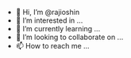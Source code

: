 - 👋 Hi, I’m @rajioshin
- 👀 I’m interested in ...
- 🌱 I’m currently learning ...
- 💞️ I’m looking to collaborate on ...
- 📫 How to reach me ...

<!---
rajioshin/rajioshin is a ✨ special ✨ repository because its `README.md` (this file) appears on your GitHub profile.
You can click the Preview link to take a look at your changes.
--->
